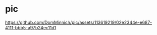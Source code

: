 # pic



https://github.com/DomMinnich/pic/assets/113619219/02e2344e-e687-4111-bbb5-a97b24ec11d1






